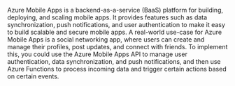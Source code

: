 Azure Mobile Apps is a backend-as-a-service (BaaS) platform for building, deploying, and scaling mobile apps. It provides features such as data synchronization, push notifications, and user authentication to make it easy to build scalable and secure mobile apps. A real-world use-case for Azure Mobile Apps is a social networking app, where users can create and manage their profiles, post updates, and connect with friends. To implement this, you could use the Azure Mobile Apps API to manage user authentication, data synchronization, and push notifications, and then use Azure Functions to process incoming data and trigger certain actions based on certain events.